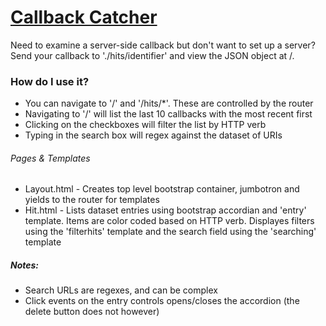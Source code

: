 # [Callback Catcher](http://callbackcatcher.meteorapp.com/)

Need to examine a server-side callback but don't want to set up a server? Send your callback to './hits/identifier' and view the JSON object at /.

### How do I use it?

* You can navigate to '/' and '/hits/*'. These are controlled by the router
* Navigating to '/' will list the last 10 callbacks with the most recent first
* Clicking on the checkboxes will filter the list by HTTP verb
* Typing in the search box will regex against the dataset of URIs

###### Pages & Templates
* Layout.html - Creates top level bootstrap container, jumbotron and yields to the router for templates
* Hit.html - Lists dataset entries using bootstrap accordian and 'entry' template. Items are color coded based on HTTP verb. Displayes filters using the 'filterhits' template and the search field using the 'searching' template

##### Notes:

* Search URLs are regexes, and can be complex
* Click events on the entry controls opens/closes the accordion (the delete button does not however)